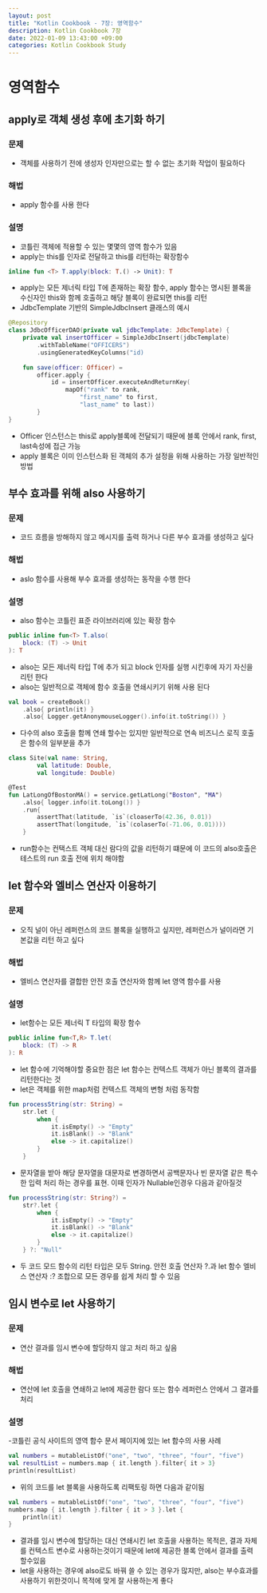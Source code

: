 ```yaml
---
layout: post
title: "Kotlin Cookbook - 7장: 영역함수"
description: Kotlin Cookbook 7장
date: 2022-01-09 13:43:00 +09:00
categories: Kotlin Cookbook Study
---
```


# 영역함수

## apply로 객체 생성 후에 초기화 하기

### 문제
- 객체를 사용하기 전에 생성자 인자만으로는 할 수 없는 초기화 작업이 필요하다

### 해법
- apply 함수를 사용 한다

### 설명
- 코틀린 객체에 적용할 수 있는 몇몇의 영역 함수가 있음
- apply는 this를 인자로 전달하고 this를 리턴하는 확장함수

```kotlin
inline fun <T> T.apply(block: T.() -> Unit): T
```

- apply는 모든 제너릭 타입 T에 존재하는 확장 함수, apply 함수는 명시된 블록을 수신자인 this와 함께 호출하고 해당 블록이 완료되면 this를 리턴
- JdbcTemplate 기반의 SimpleJdbcInsert 클래스의 예시

```kotlin
@Repository
class JdbcOfficerDAO(private val jdbcTemplate: JdbcTemplate) {
    private val insertOfficer = SimpleJdbcInsert(jdbcTemplate)
        .withTableName("OFFICERS")
        .usingGeneratedKeyColumns("id)
    
    fun save(officer: Officer) =
        officer.apply {
            id = insertOfficer.executeAndReturnKey(
                mapOf("rank" to rank,
                    "first_name" to first,
                    "last_name" to last))
        }
}
```

- Officer 인스턴스는 this로 apply블록에 전달되기 때문에 블록 안에서 rank, first, last속성에 접근 가능
- apply 블록은 이미 인스턴스화 된 객체의 추가 설정을 위해 사용하는 가장 일반적인 방법

## 부수 효과를 위해 also 사용하기

### 문제
- 코드 흐름을 방해하지 않고 메시지를 출력 하거나 다른 부수 효과를 생성하고 싶다

### 해법
- aslo 함수를 사용해 부수 효과를 생성하는 동작을 수행 한다

### 설명
- also 함수는 코틀린 표준 라이브러리에 있는 확장 함수

```kotlin
public inline fun<T> T.also(
    block: (T) -> Unit
): T
```

- also는 모든 제너릭 타입 T에 추가 되고 block 인자를 실행 시킨후에 자기 자신을 리턴 한다
- also는 일반적으로 객체에 함수 호출을 연쇄시키기 위해 사용 된다

```kotlin
val book = createBook()
    .also{ println(it) }
    .also{ Logger.getAnonymouseLogger().info(it.toString()) }
```

- 다수의 also 호출을 함께 연쇄 할수는 있지만 일반적으로 연속 비즈니스 로직 호출은 함수의 일부분을 추가

```kotlin
class Site(val name: String,
        val latitude: Double,
        val longitude: Double)

@Test
fun LatLongOfBostonMA() = service.getLatLong("Boston", "MA")
    .also{ logger.info(it.toLong()) }
    .run{
        assertThat(latitude, `is`(cloaserTo(42.36, 0.01))
        assertThat(longitude, `is`(colaserTo(-71.06, 0.01))))
    }
```

- run함수는 컨택스트 객체 대신 람다의 값을 리턴하기 떄문에 이 코드의 also호출은 테스트의 run 호출 전에 위치 해야함

## let 함수와 엘비스 연산자 이용하기

### 문제
- 오직 널이 아닌 레퍼런스의 코드 블록을 실행하고 싶지만, 레퍼런스가 널이라면 기본값을 리턴 하고 싶다

### 해법
- 엘비스 연산자를 결합한 안전 호출 연산자와 함께 let 영역 함수를 사용

### 설명
- let함수는 모든 제너릭 T 타입의 확장 함수

```kotlin
public inline fun<T,R> T.let(
    block: (T) -> R
): R
```

- let 함수에 기억해야할 중요한 점은 let 함수는 컨텍스트 객체가 아닌 블록의 결과를 리턴한다는 것
- let은 객체를 위한 map처럼 컨텍스트 객체의 변형 처럼 동작함

```kotlin
fun processString(str: String) =
    str.let {
        when {
            it.isEmpty() -> "Empty"
            it.isBlank() -> "Blank"
            else -> it.capitalize()
        }
    }
```

- 문자열을 받아 해당 문자열을 대문자로 변경하면서 공백문자나 빈 문자열 같은 특수한 입력 처리 하는 경우를 표현. 이때 인자가 Nullable인경우 다음과 같아질것

```kotlin
fun processString(str: String?) =
    str?.let {
        when {
            it.isEmpty() -> "Empty"
            it.isBlank() -> "Blank"
            else -> it.capitalize()
        }
    } ?: "Null"
```

- 두 코드 모드 함수의 리턴 타입은 모두 String. 안전 호출 연산자 ?.과 let 함수 엘비스 연산자 :? 조합으로 모든 경우를 쉽게 처리 할 수 있음

## 임시 변수로 let 사용하기

### 문제
- 연산 결과를 임시 변수에 할당하지 않고 처리 하고 싶음

### 해법
- 연산에 let 호출을 연쇄하고 let에 제공한 람다 또는 함수 레퍼런스 안에서 그 결과를 처리

### 설명
-코틀린 공식 사이트의 영역 함수 문서 페이지에 있는 let 함수의 사용 사례

```kotlin
val numbers = mutableListOf("one", "two", "three", "four", "five")
val resultList = numbers.map { it.length }.filter{ it > 3}
println(resultList)
```

- 위의 코드를 let 블록을 사용하도록 리팩토링 하면 다음과 같이됨

```kotlin
val numbers = mutableListOf("one", "two", "three", "four", "five")
numbers.map { it.length }.filter { it > 3 }.let {
    println(it)
}
```

- 결과를 임시 변수에 할당하는 대신 연쇄시킨 let 호출을 사용하는 목적은, 결과 자체를 컨텍스트 변수로 사용하는것이기 때문에 let에 제공한 블록 안에서 결과를 출력할수있음
- let을 사용하는 경우에 also로도 바꿔 쓸 수 있는 경우가 많지만, also는 부수효과를 사용하기 위한것이니 목적에 맞게 잘 사용하는게 좋다
